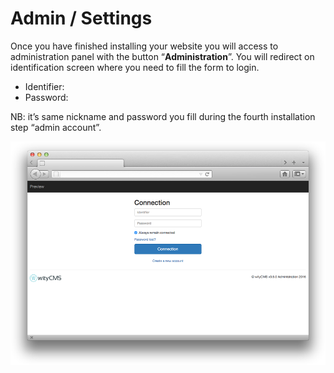 # Admin / Settings

Once you have finished installing your website you will access to administration panel with the button “**Administration**”. You will redirect on identification screen where you need to fill the form to login.

* Identifier: 
* Password:

NB: it’s same nickname and password you fill during the fourth installation step “admin account”. 

![](connect-01.png)


